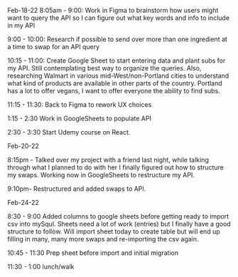 Feb-18-22
8:05am - 9:00: Work in Figma to brainstorm how users might want to query the API so I can figure out what key words and info to include in my API


9:00 - 10:00: Research if possible to send over more than one ingredient at a time to swap for an API query

10:15 - 11:00: Create Google Sheet to start entering data and plant subs for my API. Still contemplating best way to organize the queries. Also, researching Walmart in various mid-West/non-Portland cities to understand what kind of products are available in other parts of the country. Portland has a lot to offer vegans, I want to offer everyone the ability to find subs. 

11:15 - 11:30: Back to Figma to rework UX choices

1:15 - 2:30 Work in GoogleSheets to populate API

2:30 - 3:30 Start Udemy course on React.

Feb-20-22 

8:15pm - Talked over my project with a friend last night, while talking through what I planned to do with her I finally figured out how to structure my swaps. Working now in GoogleSheets to restructure my API.

9:10pm- Restructured and added swaps to API.

Feb-24-22

8:30 - 9:00 Added columns to google sheets before getting ready to import csv into mySqul. Sheets need a lot of work (entries) but I finally have a good structure to follow. Will import sheet today to create table but will end up filling in many, many more swaps and re-importing the csv again.

10:45 - 11:30 Prep sheet before import and initial migration

11:30 - 1:00 lunch/walk



